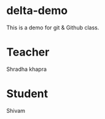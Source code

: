 # delta-demo
This is a demo for git &amp; Github class.

# Teacher
Shradha khapra

# Student
Shivam
